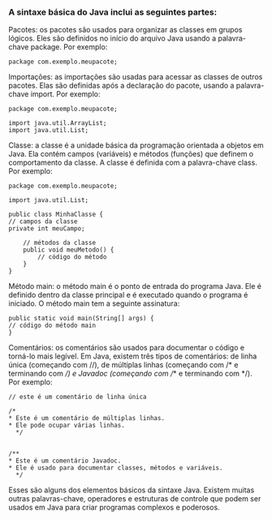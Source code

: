 ### A sintaxe básica do Java inclui as seguintes partes:

Pacotes: os pacotes são usados para organizar as classes em grupos lógicos. Eles são definidos no início do arquivo Java usando a palavra-chave package. Por exemplo:


```package com.exemplo.meupacote;```


Importações: as importações são usadas para acessar as classes de outros pacotes. Elas são definidas após a declaração do pacote, usando a palavra-chave import. Por exemplo:

```
package com.exemplo.meupacote;

import java.util.ArrayList;
import java.util.List;

```

Classe: a classe é a unidade básica da programação orientada a objetos em Java. Ela contém campos (variáveis) e métodos (funções) que definem o comportamento da classe. A classe é definida com a palavra-chave class. Por exemplo:


```
package com.exemplo.meupacote;

import java.util.List;

public class MinhaClasse {
// campos da classe
private int meuCampo;

    // métodos da classe
    public void meuMetodo() {
        // código do método
    }
}

```

Método main: o método main é o ponto de entrada do programa Java. Ele é definido dentro da classe principal e é executado quando o programa é iniciado. O método main tem a seguinte assinatura:

```
public static void main(String[] args) {
// código do método main
}

```


Comentários: os comentários são usados para documentar o código e torná-lo mais legível. Em Java, existem três tipos de comentários: de linha única (começando com //), de múltiplas linhas (começando com /* e terminando com */) e Javadoc (começando com /** e terminando com */). Por exemplo:

```
// este é um comentário de linha única

/*
* Este é um comentário de múltiplas linhas.
* Ele pode ocupar várias linhas.
  */


/**
* Este é um comentário Javadoc.
* Ele é usado para documentar classes, métodos e variáveis.
  */

```


Esses são alguns dos elementos básicos da sintaxe Java. Existem muitas outras palavras-chave, operadores e estruturas de controle que podem ser usados em Java para criar programas complexos e poderosos.
